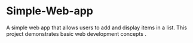 # Simple-Web-app
A simple web app that allows users to add and display items in a list. This project demonstrates basic web development concepts .

